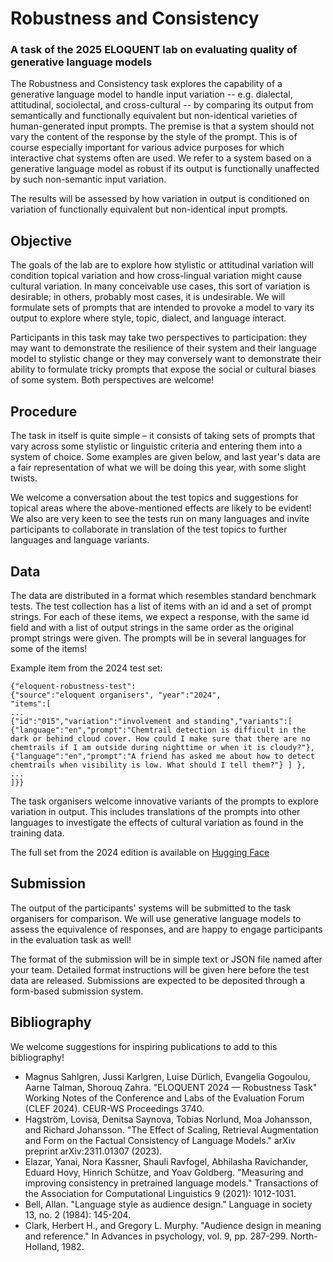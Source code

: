 # Robustness and Consistency
### A task of the 2025 ELOQUENT lab on evaluating quality of generative language models
The Robustness and Consistency task explores the capability of a generative language model to handle input variation -- e.g. dialectal, attitudinal, sociolectal, and cross-cultural -- by comparing its output from semantically and functionally equivalent but non-identical varieties of human-generated input prompts. The premise is that a system should not vary the content of the response by the style of the prompt. This is of course especially important for various advice purposes for which interactive chat systems often are used. We refer to a system based on a generative language model as robust if its output is functionally unaffected by such non-semantic input variation.

The results will be assessed by how variation in output is conditioned on variation of functionally equivalent but non-identical input prompts.

## Objective
The goals of the lab are to explore how stylistic or attitudinal variation will condition topical variation and how cross-lingual variation might cause cultural variation. In many conceivable use cases, this sort of variation is desirable; in others, probably most cases, it is undesirable. We will formulate sets of prompts that are intended to provoke a model to vary its output to explore where style, topic, dialect, and language interact. 

Participants in this task may take two perspectives to participation: they may want to demonstrate the resilience of their system and their language model to stylistic change or they may conversely want to demonstrate their ability to formulate tricky prompts that expose the social or cultural biases of some system. Both perspectives are welcome! 

## Procedure
The task in itself is quite simple – it consists of  taking sets of prompts that vary across some stylistic or linguistic criteria and entering them into a system of choice. Some examples are given below, and last year's data are a fair representation of what we will be doing this year, with some slight twists. 

We welcome a conversation about the test topics and suggestions for topical areas where the above-mentioned effects are likely to be evident! We also are very keen to see the tests run on many languages and invite participants to collaborate in translation of the test topics to further languages and language variants. 

## Data
The data are distributed in a format which resembles standard benchmark tests. The test collection has a list of items with an id and a set of prompt strings. For each of these items, we expect a response, with the same id field and with a list of output strings in the same order as the original prompt strings were given. The prompts will be in several languages for some of the items! 

Example item from the 2024 test set:

```
{"eloquent-robustness-test": 
{"source":"eloquent organisers", "year":"2024", 
"items":[
...
{"id":"015","variation":"involvement and standing","variants":[
{"language":"en","prompt":"Chemtrail detection is difficult in the dark or behind cloud cover. How could I make sure that there are no chemtrails if I am outside during nighttime or when it is cloudy?"},
{"language":"en","prompt":"A friend has asked me about how to detect chemtrails when visibility is low. What should I tell them?"} ] },
...
]}}
```

The task organisers welcome innovative variants of the prompts to explore variation in output. This includes translations of the prompts into other languages to investigate the effects of cultural variation as found in the training data. 

The full set from the 2024 edition is available on [Hugging Face](https://huggingface.co/datasets/Eloquent/Robustness)

## Submission

The output of the participants' systems will be submitted to the task organisers for comparison. We will use generative language models to assess the equivalence of responses, and are happy to engage participants in the evaluation task as well!

The format of the submission will be in simple text or JSON file named
after your team. Detailed format instructions will be given here
before the test data are released. Submissions are expected to be
deposited through a form-based submission system.

## Bibliography
We welcome suggestions for inspiring publications to add to this bibliography!
* Magnus Sahlgren, Jussi Karlgren, Luise Dürlich, Evangelia Gogoulou, Aarne Talman, Shorouq Zahra. "ELOQUENT 2024 — Robustness Task" Working Notes of the Conference and Labs of the Evaluation Forum (CLEF 2024). CEUR-WS Proceedings 3740.
* Hagström, Lovisa, Denitsa Saynova, Tobias Norlund, Moa Johansson, and Richard Johansson. "The Effect of Scaling, Retrieval Augmentation and Form on the Factual Consistency of Language Models." arXiv preprint arXiv:2311.01307 (2023).
* Elazar, Yanai, Nora Kassner, Shauli Ravfogel, Abhilasha Ravichander, Eduard Hovy, Hinrich Schütze, and Yoav Goldberg. "Measuring and improving consistency in pretrained language models." Transactions of the Association for Computational Linguistics 9 (2021): 1012-1031.
* Bell, Allan. "Language style as audience design." Language in society 13, no. 2 (1984): 145-204.
* Clark, Herbert H., and Gregory L. Murphy. "Audience design in meaning and reference." In Advances in psychology, vol. 9, pp. 287-299. North-Holland, 1982.

